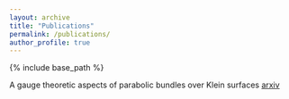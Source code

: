 ```yaml
---
layout: archive
title: "Publications"
permalink: /publications/
author_profile: true
---
```



{% include base_path %}

A gauge theoretic aspects of parabolic bundles over Klein surfaces [arxiv](https://arxiv.org/abs/2202.06210)


